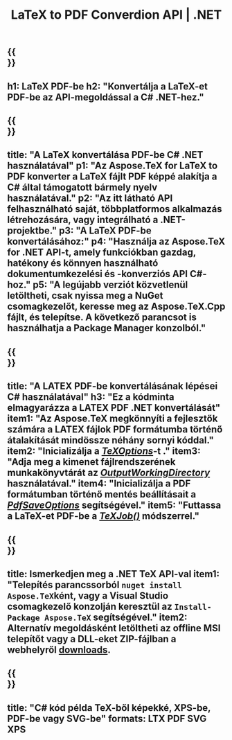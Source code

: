 ﻿---
translation: true
template: /_templates/_conversion-child-net.md
title: LaTeX to PDF Converdion API | .NET
description: LaTeX PDF konvertálási funkció. Integrálja ezt a helyszíni .NET-könyvtárat a projektjébe, vagy használjon többplatformos alkalmazásokat a LaTeX PDF-be konvertálásához.
keywords: latex pdf-be api net, latex2pdf integráció c#
url: /net/conversion/latex-to-pdf/
family: tex
platformtag: net
feature: conversion
informat: LATEX
outformat: PDF
otherformats: BMP PNG JPEG TIFF SVG XPS
---

{{<section banner>}}
---
h1: LaTeX PDF-be
h2: "Konvertálja a LaTeX-et PDF-be az API-megoldással a C# .NET-hez."
---

{{<section overview>}}
---
title: "A LaTeX konvertálása PDF-be C# .NET használatával"
p1: "Az Aspose.TeX for LaTeX to PDF konverter a LaTeX fájlt PDF képpé alakítja a C# által támogatott bármely nyelv használatával."
p2: "Az itt látható API felhasználható saját, többplatformos alkalmazás létrehozására, vagy integrálható a .NET-projektbe."
p3: "A LaTeX PDF-be konvertálásához:"
p4: "Használja az Aspose.TeX for .NET API-t, amely funkciókban gazdag, hatékony és könnyen használható dokumentumkezelési és -konverziós API C#-hoz."
p5: "A legújabb verziót közvetlenül letöltheti, csak nyissa meg a NuGet csomagkezelőt, keresse meg az Aspose.TeX.Cpp fájlt, és telepítse. A következő parancsot is használhatja a Package Manager konzolból."
---

{{<section feature1>}}
---
title: "A LATEX PDF-be konvertálásának lépései C# használatával"
h3: "Ez a kódminta elmagyarázza a LATEX PDF .NET konvertálását"
item1: "Az Aspose.TeX megkönnyíti a fejlesztők számára a LATEX fájlok PDF formátumba történő átalakítását mindössze néhány sornyi kóddal."
item2: "Inicializálja a [*TeXOptions*](https://reference.aspose.com/tex/net/aspose.tex/texoptions/)-t ."
item3: "Adja meg a kimenet fájlrendszerének munkakönyvtárát az [*OutputWorkingDirectory*](https://reference.aspose.com/tex/net/aspose.tex/texoptions/outputworkingdirectory/) használatával."
item4: "Inicializálja a PDF formátumban történő mentés beállításait a [*PdfSaveOptions*](https://reference.aspose.com/tex/net/aspose.tex.presentation.image/pdfsaveoptions/) segítségével."
item5: "Futtassa a LaTeX-et PDF-be a [*TeXJob()*](https://reference.aspose.com/tex/net/aspose.tex/texjob/) módszerrel."
---

{{<section feature2>}}
---
title: Ismerkedjen meg a .NET TeX API-val
item1: "Telepítés parancssorból ```nuget install Aspose.TeX```ként, vagy a Visual Studio csomagkezelő konzolján keresztül az ```Install-Package Aspose.TeX``` segítségével."
item2: Alternatív megoldásként letöltheti az offline MSI telepítőt vagy a DLL-eket ZIP-fájlban a  webhelyről  [downloads](https://downloads.aspose.com/tex/net).
---

{{<section widget>}}
---
title: "C# kód példa TeX-ből képekké, XPS-be, PDF-be vagy SVG-be"
formats: LTX PDF SVG XPS
---